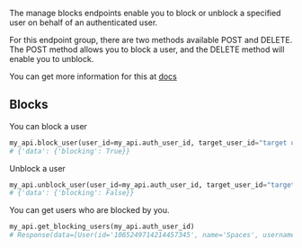 The manage blocks endpoints enable you to block or unblock a specified user on behalf of an authenticated user.

For this endpoint group, there are two methods available POST and DELETE. The POST method allows you to block a user, and the DELETE method will enable you to unblock.

You can get more information for this at [docs](https://developer.twitter.com/en/docs/twitter-api/users/blocks/introduction)

## Blocks

You can block a user

```python
my_api.block_user(user_id=my_api.auth_user_id, target_user_id="target user id")
# {'data': {'blocking': True}}
```

Unblock a user

```python
my_api.unblock_user(user_id=my_api.auth_user_id, target_user_id="target user id")
# {'data': {'blocking': False}}
```

You can get users who are blocked by you.

```python
my_api.get_blocking_users(my_api.auth_user_id)
# Response(data=[User(id='1065249714214457345', name='Spaces', username='TwitterSpaces'), User(id='783214', name='Twitter', username='Twitter')])
```